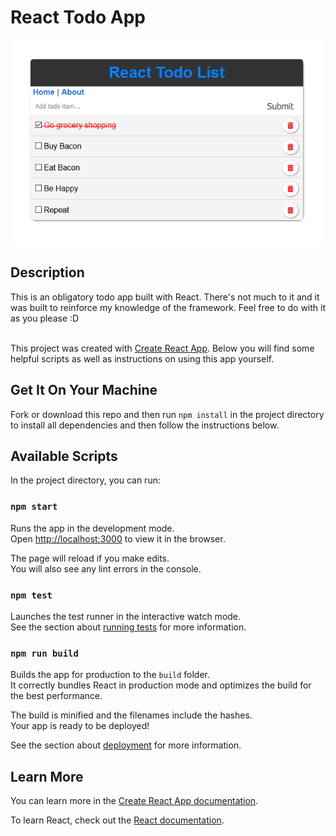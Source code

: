 # React Todo App
![a preview image of the react todo app](./preview.PNG)

## Description
This is an obligatory todo app built with React.  There's not much to it and it was built to reinforce my knowledge of the framework.  Feel free to do with it as you please :D

<br />This project was created with [Create React App](https://github.com/facebook/create-react-app).  Below you will find some helpful scripts as well as instructions on using this app yourself.

## Get It On Your Machine
Fork or download this repo and then run `npm install` in the project directory to install all dependencies and then follow the instructions below.


## Available Scripts

In the project directory, you can run:

### `npm start`

Runs the app in the development mode.<br>
Open [http://localhost:3000](http://localhost:3000) to view it in the browser.

The page will reload if you make edits.<br>
You will also see any lint errors in the console.

### `npm test`

Launches the test runner in the interactive watch mode.<br>
See the section about [running tests](https://facebook.github.io/create-react-app/docs/running-tests) for more information.

### `npm run build`

Builds the app for production to the `build` folder.<br>
It correctly bundles React in production mode and optimizes the build for the best performance.

The build is minified and the filenames include the hashes.<br>
Your app is ready to be deployed!

See the section about [deployment](https://facebook.github.io/create-react-app/docs/deployment) for more information.

## Learn More

You can learn more in the [Create React App documentation](https://facebook.github.io/create-react-app/docs/getting-started).

To learn React, check out the [React documentation](https://reactjs.org/).


